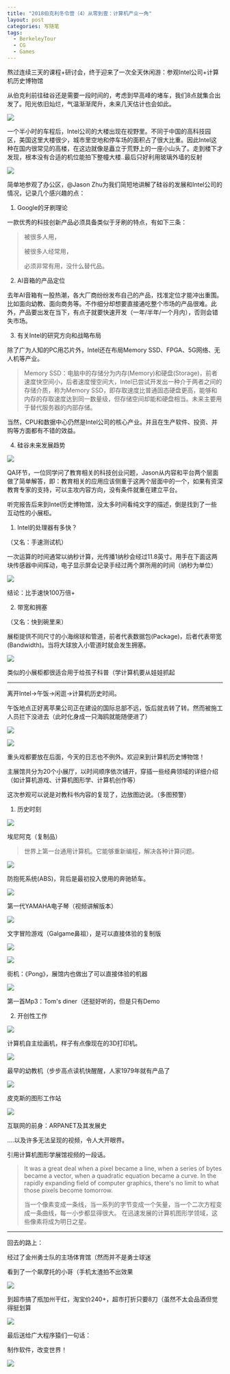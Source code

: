 ```yaml
---
title: "2018伯克利冬令营（4）从零到壹：计算机产业一角"
layout: post
categories: 写随笔
tags:
  - BerkeleyTour
  - CG
  - Games
---
```


熬过连续三天的课程+研讨会，终于迎来了一次全天休闲游：参观Intel公司+计算机历史博物馆

<!--more-->

从伯克利前往硅谷还是需要一段时间的，考虑到早高峰的堵车，我们8点就集合出发了。阳光依旧灿烂，气温渐渐爬升，未来几天估计也会如此。

![](http://ohn6qfqhe.bkt.clouddn.com/day4-1.jpeg)

一个半小时的车程后，Intel公司的大楼出现在视野里。不同于中国的高科技园区，美国这里大楼很少，城市里空地和停车场的面积占了很大比重。因此Intel这种在国内很常见的高楼，在这边就像是矗立于荒野上的一座小山头了。走到楼下才发现，根本没有合适的机位能拍下整幢大楼..最后只好利用玻璃外墙的反射

![](http://ohn6qfqhe.bkt.clouddn.com/day4-2.jpeg)

简单地参观了办公区，@Jason Zhu为我们简短地讲解了硅谷的发展和Intel公司的情况，记录几个感兴趣的点：

1. Google的牙刷理论

一款优秀的科技创新产品必须具备类似于牙刷的特点，有如下三条：

> 被很多人用，
>
> 被很多人经常用，
>
> 必须非常有用，没什么替代品。

2. AI音箱的产品定位

去年AI音箱有一股热潮，各大厂商纷纷发布自己的产品，找准定位才能冲出重围。比如面向幼教、面向商务等。不作细分却想要直接通吃整个市场的产品很难。此外，产品要出发在当下，有点子就要快速开发（一年/半年/一个月内），否则会错失市场。

3. 有关Intel的研究方向和战略布局

除了广为人知的PC用芯片外，Intel还在布局Memory SSD、FPGA、5G网络、无人机等产业。

> Memory SSD：电脑中的存储分为内存(Memory)和硬盘(Storage)，前者速度快空间小，后者速度慢空间大，Intel已尝试开发出一种介于两者之间的存储介质，称为Memory SSD，即存取速度比普通固态硬盘更高，能够和内存的存取速度达到同一数量级，但存储空间却能和硬盘相当。未来主要用于替代服务器的内部存储。

当然，CPU和数据中心仍然是Intel公司的核心产业。并且在生产软件、投资、并购等方面都有不错的效益。

4. 硅谷未来发展趋势

![](http://ohn6qfqhe.bkt.clouddn.com/day4-3.jpeg)

QA环节，一位同学问了教育相关的科技创业问题，Jason从内容和平台两个层面做了简单解答，即：教育相关的应用应该侧重于这两个层面中的一个，如果有资深教育专家的支持，可以主攻内容方向，没有条件就重在建立平台。

听完报告后来到Intel历史博物馆，没太多时间看纯文字的描述，倒是找到了一些互动性的小展柜。

1. Intel的处理器有多快？

（又名：手速测试机）

一次运算的时间通常以纳秒计算，光传播1纳秒会经过11.8英寸。用手在下面这两块传感器中间挥动，电子显示屏会记录手经过两个屏所用的时间（纳秒为单位）

![](http://ohn6qfqhe.bkt.clouddn.com/day4-4.jpeg)

结论：比手速快100万倍+

2. 带宽和拥塞

（又名：快到碗里来）

展柜提供不同尺寸的小海绵球和管道，前者代表数据包(Package)，后者代表带宽(Bandwidth)。当将大球放入小管道时就会发生拥塞。

![](http://ohn6qfqhe.bkt.clouddn.com/day4-5.jpeg)

类似的小展柜都很适合用于给孩子科普（学计算机要从娃娃抓起

---

离开Intel->午饭->闲逛->计算机历史时间。

午饭地点正好离苹果公司正在建设的国际总部不远，饭后就去转了转。然而被施工人员拦下没进去（此时化身成一只海鸥就能随便进了）

![](http://ohn6qfqhe.bkt.clouddn.com/day4-6.jpeg)

![](http://ohn6qfqhe.bkt.clouddn.com/day4-7.jpeg)

重头戏都要放在后面，今天的日志也不例外。欢迎来到计算机历史博物馆！

主展馆共分为20个小展厅，以时间顺序依次铺开，穿插一些经典领域的详细介绍（如计算机游戏、计算机图形学、计算机创作等）

这次参观可以说是对教科书内容的复现了，边放图边说。（多图预警）

1. 历史时刻

![](http://ohn6qfqhe.bkt.clouddn.com/day4-8.jpeg)

埃尼阿克（复制品）

> 世界上第一台通用计算机。它能够重新编程，解决各种计算问题。

![](http://ohn6qfqhe.bkt.clouddn.com/day4-9.jpeg)

防抱死系统(ABS)，背后是最初投入使用的奔驰轿车。

![](http://ohn6qfqhe.bkt.clouddn.com/day4-10.jpeg)

第一代YAMAHA电子琴（视频讲解版本）

![](http://ohn6qfqhe.bkt.clouddn.com/day4-11.jpeg)

文字冒险游戏（Galgame鼻祖），是可以直接体验的复制版

![](http://ohn6qfqhe.bkt.clouddn.com/day4-12.jpeg)

![](http://ohn6qfqhe.bkt.clouddn.com/day4-13.jpeg)

街机：《Pong》，展馆内也做出了可以直接体验的机器

![](http://ohn6qfqhe.bkt.clouddn.com/day4-14.jpeg)

第一首Mp3：Tom's diner（还挺好听的，但是只有Demo

2. 开创性工作

![](http://ohn6qfqhe.bkt.clouddn.com/day4-15.jpeg)

计算机自主绘画机，样子有点像现在的3D打印机。

![](http://ohn6qfqhe.bkt.clouddn.com/day4-16.jpeg)

最早的幼教机（步步高点读机快醒醒，人家1979年就有产品了

![](http://ohn6qfqhe.bkt.clouddn.com/day4-17.jpeg)

皮克斯的图形工作站

![](http://ohn6qfqhe.bkt.clouddn.com/day4-18.jpeg)

互联网的前身：ARPANET及其发展史

….以及许多无法呈现的视频，令人大开眼界。

引用计算机图形学展馆视频的一段话。

> It was a great deal when a pixel became a line, when a series of bytes became a vector, when a quadratic equation became a curve. In the rapidly expanding field of computer graphics, there's no limit to what those pixels become tomorrow.
>
> 当一个像素变成一条线，当一系列的字节变成一个矢量，当一个二次方程变成一条曲线，每一小步都显得很大。 在迅速发展的计算机图形学领域，这些像素将成为明日之星。

---

回去的路上：

经过了金州勇士队的主场体育馆（然而并不是勇士球迷

看到了一个飙摩托的小哥（手机太渣拍不出效果

![](http://ohn6qfqhe.bkt.clouddn.com/day4-19.jpeg)

到超市搞了瓶加州干红，淘宝价240+，超市打折只要8刀（虽然不太会品酒但觉得挺划算

![](http://ohn6qfqhe.bkt.clouddn.com/day4-20.jpeg)

最后送给广大程序猿们一句话：

制作软件，改变世界！

![](http://ohn6qfqhe.bkt.clouddn.com/day4-21.jpeg)

